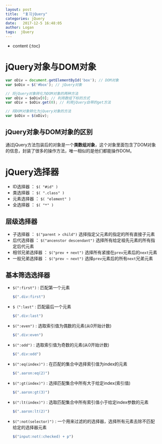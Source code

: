 ```yaml
---
layout: post
title:  "复习jQuery"
categories: jQuery
date:   2017-12-5 16:48:05
author: Logan
tags:  jQuery
---
```


* content
{:toc}

# jQuery对象与DOM对象

```js
var oDiv = document.getElementById('box'); // DOM对象
var $oDiv = $('#box'); // jQuery对象

// 将jQuery对象转化为DOM对象的两种方法
var oDiv = $oDiv[0]; // 利用数组下标的方式
var oDiv = $oDiv.get(0); // 利用jQuery自带的get方法

// 将DOM对象转化为jQuery对象的方法
var $oDiv = $(oDiv);
```

## jQuery对象与DOM对象的区别

通过jQuery方法包装后的对象是一个**类数组对象**，这个对象里面包含了DOM对象的信息，封装了很多的操作方法，唯一相似的是他们都能操作DOM。

# jQuery选择器

- ID选择器 ：  `$( "#id" )`
- 类选择器 ：  `$( ".class" )`
- 元素选择器 ： `$( "element" )`
- 全选择器 ： `$( "*" )`

## 层级选择器

- 子选择器 ： `$("parent > child")` 选择指定父元素的指定的所有直接子元素
- 后代选择器 ： `$("ancenstor descendant")` 选择所有给定祖先元素的所有指定后代元素
- 相邻兄弟选择器 ： `$("prev + next")` 选择所有紧接在`prev`元素后的`next`元素
- 一般兄弟选择器 ： `$("prev ~ next")` 选择`prev`元素后的所有`next`兄弟元素





## 基本筛选选择器

- `$(":first")`     :  匹配第一个元素
	```js
	$(".div:first")
	```
- `$（":last"`      :  匹配最后一个元素
	```js
	$(".div:last")
	```
- `$(":even")`      :  选取索引值为偶数的元素(从0开始计数)
	```js
	$(".div:even")
	```
- `$(":odd")`       :  选取索引值为奇数的元素(从0开始计数)
	```js
	$(".div:odd")
	```
- `$(":eq(index)")`  :  在匹配的集合中选择索引值为index的元素
	```js
	$(".aaron:eq(2)")
	```
- `$(":gt(index)")`  :  选择匹配集合中所有大于给定index(索引值)
	```js
	$(".aaron:gt(3)")
	```
- `$(":lt(index)")`  :  选取匹配集合中所有索引值小于给定index参数的元素
	```js
	$(".aaron:lt(2)")
	```
- `$(":not(selector)")`  :    一个用来过滤的的选择器，选择所有元素去除不匹配给定的选择器元素
	```js
	$("input:not(:checked) + p")
	```
